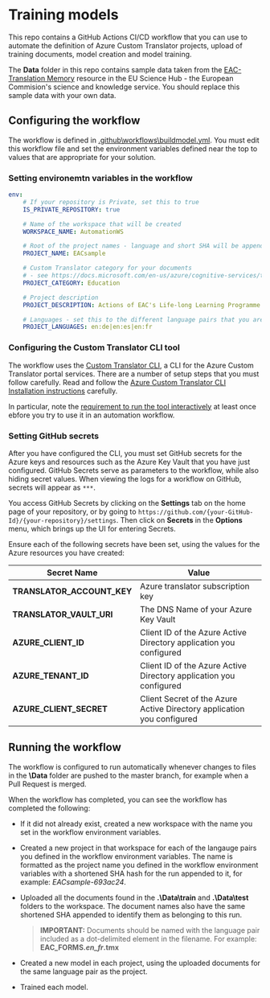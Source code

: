# Training models

This repo contains a GitHub Actions CI/CD workflow that you can use to automate the definition of Azure Custom Translator projects, upload of training documents, model creation and model training.

The **Data** folder in this repo contains sample data taken from the [EAC-Translation Memory](https://ec.europa.eu/jrc/en/language-technologies/eac-translation-memory) resource in the EU Science Hub - the European Commision's science and knowledge service. You should replace this sample data with your own data.

## Configuring the workflow

The workflow is defined in [.github\workflows\buildmodel.yml](../.github/workflows/buildmodel.yml). You must edit this workflow file and set the environment variables defined near the top to values that are appropriate for your solution.

### Setting environemtn variables in the workflow

```yml
env:
    # If your repository is Private, set this to true
    IS_PRIVATE_REPOSITORY: true

    # Name of the workspace that will be created
    WORKSPACE_NAME: AutomationWS

    # Root of the project names - language and short SHA will be appended
    PROJECT_NAME: EACsample

    # Custom Translator category for your documents
    # - see https://docs.microsoft.com/en-us/azure/cognitive-services/translator/custom-translator/workspace-and-project#project-categories
    PROJECT_CATEGORY: Education

    # Project description
    PROJECT_DESCRIPTION: Actions of EAC's Life-long Learning Programme (LLP) and the Youth in Action Programme

    # Languages - set this to the different language pairs that you are building for
    PROJECT_LANGUAGES: en:de|en:es|en:fr
```

### Configuring the Custom Translator CLI tool

The workflow uses the [Custom Translator CLI](https://www.nuget.org/packages/custom-translator-cli/), a CLI for the Azure Custom Translator portal services. There are a number of setup steps that you must follow carefully. Read and follow the [Azure Custom Translator CLI Installation instructions](https://github.com/AndyCW/Azure-Custom-Translator-CLI/blob/master/README.md#installation) carefully.

In particular, note the [requirement to run the tool interactively](https://github.com/AndyCW/Azure-Custom-Translator-CLI/blob/master/README.md#using-the-cli-tool-in-a-devops-workflow) at least once ebfore you try to use it in an automation workflow.

### Setting GitHub secrets

After you have configured the CLI, you must set GitHub secrets for the Azure keys and resources such as the Azure Key Vault that you have just configured. GitHub Secrets serve as parameters to the workflow, while also hiding secret values. When viewing the logs for a workflow on GitHub, secrets will appear as `***`.

You access GitHub Secrets by clicking on the **Settings** tab on the home page of your repository, or by going to `https://github.com/{your-GitHub-Id}/{your-repository}/settings`. Then click on **Secrets** in the **Options** menu, which brings up the UI for entering Secrets.

Ensure each of the following secrets have been set, using the values for the Azure resources you have created:

| Secret Name | Value |
|-------------|-------|
| **TRANSLATOR_ACCOUNT_KEY** | Azure translator subscription key |
| **TRANSLATOR_VAULT_URI** | The DNS Name of your Azure Key Vault |
| **AZURE_CLIENT_ID** | Client ID of the Azure Active Directory application you configured |
| **AZURE_TENANT_ID** | Client ID of the Azure Active Directory application you configured |
| **AZURE_CLIENT_SECRET** | Client Secret of the Azure Active Directory application you configured |

## Running the workflow

The workflow is configured to run automatically whenever changes to files in the **\Data** folder are pushed to the master branch, for example when a Pull Request is merged.

When the workflow has completed, you can see the workflow has completed the following:

* If it did not already exist, created a new workspace with the name you set in the workflow environment variables.
* Created a new project in that workspace for each of the langauge pairs you defined in the workflow environment variables. The name is formatted as the project name you defined in the workflow environment variables with a shortened SHA hash for the run appended to it, for example: *EACsample-693ac24*.
* Uploaded all the documents found in the **.\Data\train** and **.\Data\test** folders to the workspace. The document names also have the same shortened SHA appended to identify them as belonging to this run.
  
  > **IMPORTANT:** Documents should be named with the language pair included as a dot-delimited element in the filename. For example: **EAC_FORMS.***en_fr***.tmx**

* Created a new model in each project, using the uploaded documents for the same language pair as the project.
* Trained each model.
  